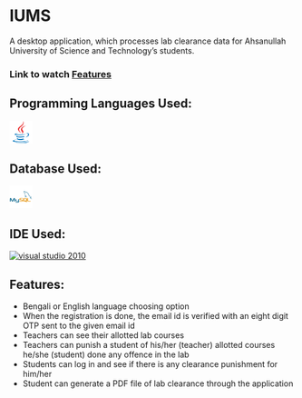 # IUMS
A desktop application, which processes lab clearance data for Ahsanullah University of Science and Technology’s students.

### Link to watch <a href="https://www.youtube.com/watch?v=lhYJUGn6LJo&t=16s">**Features**</a>

## Programming Languages Used:
<p align="left">
 <a href="https://www.java.com" target="_blank" rel="noreferrer"> 
  <img src="https://raw.githubusercontent.com/devicons/devicon/master/icons/java/java-original.svg" alt="java" width="40" height="40"/> 
 </a> 
</p>

## Database Used:
<p align="left">
 <a href="https://www.mysql.com/" target="_blank" rel="noreferrer"> 
  <img src="https://raw.githubusercontent.com/devicons/devicon/master/icons/mysql/mysql-original-wordmark.svg" alt="mysql" width="40" height="40"/> 
 </a>
</p>

## IDE Used:
<p align="left">
 <a href="https://www.eclipse.org/downloads/" target="_blank" rel="noreferrer">
  <img src="https://user-images.githubusercontent.com/56752216/150678848-88c4bbf6-2029-4710-86cc-83ee63699ecb.svg" alt="visual studio 2010" width="125" height="63.5"/> 
 </a>
</p>

 ## Features:
 
 - Bengali or English language choosing option
 - When the registration is done, the email id is verified with an eight digit OTP sent to the given email id
 - Teachers can see their allotted lab courses
 - Teachers can punish a student of his/her (teacher) allotted courses he/she (student) done any offence in the lab
 - Students can log in and see if there is any clearance punishment for him/her
 - Student can generate a PDF file of lab clearance through the application
